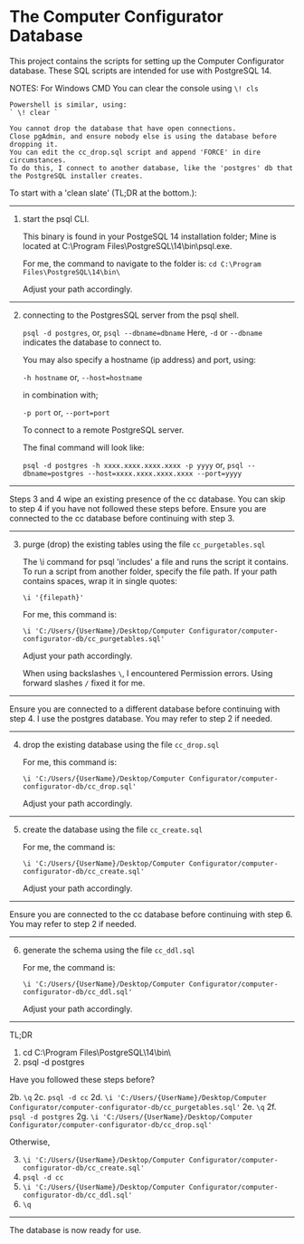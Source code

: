 # The Computer Configurator Database

This project contains the scripts for setting up the Computer Configurator database.
These SQL scripts are intended for use with PostgreSQL 14.

NOTES:
	For Windows CMD You can clear the console using
	`\! cls`

    Powershell is similar, using:
    ` \! clear `

    You cannot drop the database that have open connections.
    Close pgAdmin, and ensure nobody else is using the database before dropping it.
    You can edit the cc_drop.sql script and append 'FORCE' in dire circumstances.
    To do this, I connect to another database, like the 'postgres' db that the PostgreSQL installer creates.

To start with a 'clean slate' (TL;DR at the bottom.):

---

1. start the psql CLI.

   This binary is found in your PostgeSQL 14 installation folder;
   Mine is located at C:\Program Files\PostgreSQL\14\bin\psql.exe.

   For me, the command to navigate to the folder is:
   `cd C:\Program Files\PostgreSQL\14\bin\`

   Adjust your path accordingly.

---

2. connecting to the PostgresSQL server from the psql shell.

   `psql -d postgres`,
   or,
   `psql --dbname=dbname`
   Here, `-d` or `--dbname` indicates the database to connect to.

   You may also specify a hostname (ip address) and port, using:

   `-h hostname`
   or,
   `--host=hostname`

   in combination with;

   `-p port`
   or,
   `--port=port`

   To connect to a remote PostgreSQL server.

   The final command will look like:

   `psql -d postgres -h xxxx.xxxx.xxxx.xxxx -p yyyy`
   or,
   `psql --dbname=postgres --host=xxxx.xxxx.xxxx.xxxx --port=yyyy`

---

Steps 3 and 4 wipe an existing presence of the cc database.
You can skip to step 4 if you have not followed these steps before.
Ensure you are connected to the cc database before continuing with step 3.

---

3. purge (drop) the existing tables using the file `cc_purgetables.sql`

   The \i command for psql 'includes' a file and runs the script it contains.
   To run a script from another folder, specify the file path.
   If your path contains spaces, wrap it in single quotes:

   ` \i '{filepath}' `

   For me, this command is:

   `\i 'C:/Users/{UserName}/Desktop/Computer Configurator/computer-configurator-db/cc_purgetables.sql' `

   Adjust your path accordingly.

   When using backslashes ` \ `, I encountered Permission errors.
   Using forward slashes ` / ` fixed it for me.

---

Ensure you are connected to a different database before continuing with step 4.
I use the postgres database. You may refer to step 2 if needed.

---

4. drop the existing database using the file ` cc_drop.sql `

   For me, this command is:

   ` \i 'C:/Users/{UserName}/Desktop/Computer Configurator/computer-configurator-db/cc_drop.sql' `

   Adjust your path accordingly.

---

5. create the database using the file ` cc_create.sql `

   For me, the command is:

   ` \i 'C:/Users/{UserName}/Desktop/Computer Configurator/computer-configurator-db/cc_create.sql' `

   Adjust your path accordingly.

---

Ensure you are connected to the cc database before continuing with step 6.
You may refer to step 2 if needed.

---

6. generate the schema using the file ` cc_ddl.sql `

   For me, the command is:

   ` \i 'C:/Users/{UserName}/Desktop/Computer Configurator/computer-configurator-db/cc_ddl.sql' `

   Adjust your path accordingly.

-----------------------------------------------------------------------------------------------------

TL;DR

1. cd C:\Program Files\PostgreSQL\14\bin\
2. psql -d postgres

Have you followed these steps before?

2b. ` \q `
2c. ` psql -d cc `
2d. ` \i 'C:/Users/{UserName}/Desktop/Computer Configurator/computer-configurator-db/cc_purgetables.sql' `
2e. ` \q `
2f. ` psql -d postgres `
2g. ` \i 'C:/Users/{UserName}/Desktop/Computer Configurator/computer-configurator-db/cc_drop.sql' `

Otherwise,

3. ` \i 'C:/Users/{UserName}/Desktop/Computer Configurator/computer-configurator-db/cc_create.sql' `
4. ` psql -d cc `
5. ` \i 'C:/Users/{UserName}/Desktop/Computer Configurator/computer-configurator-db/cc_ddl.sql' `
6. ` \q `

---

The database is now ready for use.
